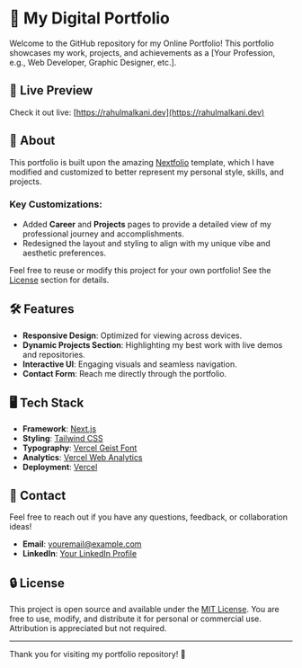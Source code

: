 # 🌟 My Digital Portfolio  

Welcome to the GitHub repository for my Online Portfolio! This portfolio showcases my work, projects, and achievements as a [Your Profession, e.g., Web Developer, Graphic Designer, etc.].  

## 🌈 Live Preview  
Check it out live: [https://rahulmalkani.dev](https://rahulmalkani.dev)  

## 🚀 About  
This portfolio is built upon the amazing [Nextfolio](https://github.com/1msirius/Nextfolio) template, which I have modified and customized to better represent my personal style, skills, and projects.  

### Key Customizations:  
- Added **Career** and **Projects** pages to provide a detailed view of my professional journey and accomplishments.  
- Redesigned the layout and styling to align with my unique vibe and aesthetic preferences.  

Feel free to reuse or modify this project for your own portfolio! See the [License](#🔒-license) section for details.  

## 🛠️ Features  
- **Responsive Design**: Optimized for viewing across devices.  
- **Dynamic Projects Section**: Highlighting my best work with live demos and repositories.  
- **Interactive UI**: Engaging visuals and seamless navigation.  
- **Contact Form**: Reach me directly through the portfolio.  

## 🖥️ Tech Stack  
- **Framework**: [Next.js](https://nextjs.org/)  
- **Styling**: [Tailwind CSS](https://tailwindcss.com/)  
- **Typography**: [Vercel Geist Font](https://vercel.com/design/geist)  
- **Analytics**: [Vercel Web Analytics](https://vercel.com/analytics)  
- **Deployment**: [Vercel](https://vercel.com/)  

## 📧 Contact  
Feel free to reach out if you have any questions, feedback, or collaboration ideas!  
- **Email**: [youremail@example.com](mailto:rahulmalkani.work@gmail.com)  
- **LinkedIn**: [Your LinkedIn Profile](https://linkedin.com/in/rahul-malkani)  

## 🔒 License  
This project is open source and available under the [MIT License](LICENSE). You are free to use, modify, and distribute it for personal or commercial use. Attribution is appreciated but not required.  

---

Thank you for visiting my portfolio repository! 🌟  

